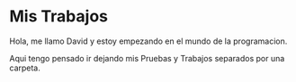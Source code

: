 # Mis Trabajos
Hola, me llamo David y estoy empezando en el mundo de la programacion.

Aqui tengo pensado ir dejando mis Pruebas y Trabajos separados por una carpeta.
